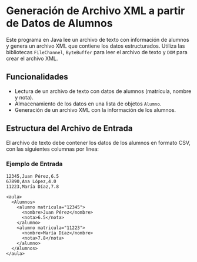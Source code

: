# Generación de Archivo XML a partir de Datos de Alumnos

Este programa en Java lee un archivo de texto con información de alumnos y genera un archivo XML que contiene los datos estructurados. Utiliza las bibliotecas `FileChannel`, `ByteBuffer` para leer el archivo de texto y `DOM` para crear el archivo XML.

## Funcionalidades

- Lectura de un archivo de texto con datos de alumnos (matrícula, nombre y nota).
- Almacenamiento de los datos en una lista de objetos `Alumno`.
- Generación de un archivo XML con la información de los alumnos.
  
## Estructura del Archivo de Entrada

El archivo de texto debe contener los datos de los alumnos en formato CSV, con las siguientes columnas por línea:
### Ejemplo de Entrada

```csv
12345,Juan Pérez,6.5
67890,Ana López,4.0
11223,María Díaz,7.8

<aula>
  <Alumnos>
    <alumno matricula="12345">
      <nombre>Juan Pérez</nombre>
      <nota>6.5</nota>
    </alumno>
    <alumno matricula="11223">
      <nombre>María Díaz</nombre>
      <nota>7.8</nota>
    </alumno>
  </Alumnos>
</aula>
